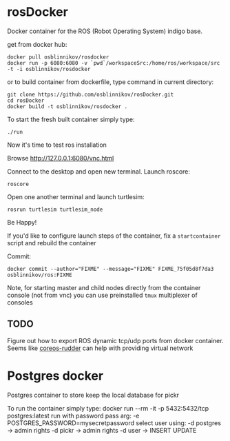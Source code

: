 rosDocker
=========

Docker container for the ROS (Robot Operating System) indigo base.

get from docker hub:

    docker pull osblinnikov/rosdocker
    docker run -p 6080:6080 -v `pwd`/workspaceSrc:/home/ros/workspace/src -t -i osblinnikov/rosdocker

or to build container from dockerfile, type command in current directory:

    git clone https://github.com/osblinnikov/rosDocker.git
    cd rosDocker
    docker build -t osblinnikov/rosdocker .

To start the fresh built container simply type:

    ./run 

Now it's time to test ros installation

Browse http://127.0.0.1:6080/vnc.html

Connect to the desktop and open new terminal. Launch roscore:

    roscore

Open one another terminal and launch turtlesim:

    rosrun turtlesim turtlesim_node

Be Happy!


If you'd like to configure launch steps of the container, fix a `startcontainer`
script and rebuild the container

Commit:

    docker commit --author="FIXME" --message="FIXME" FIXME_75f05d8f7da3 osblinnikov/ros:FIXME

Note, for starting master and child nodes directly from the container console (not from vnc) you can use preinstalled `tmux` multiplexer of consoles

TODO
---

Figure out how to export ROS dynamic tcp/udp ports from docker container. Seems like [coreos-rudder](https://coreos.com/blog/introducing-rudder/) can help with providing virtual network

Postgres docker
=========
Postgres container to store keep the local database for pickr

To run the container simply type:
    docker run --rm -it -p 5432:5432/tcp postgres:latest
run with password pass arg:
    -e POSTGRES_PASSWORD=mysecretpassword
select user using: 
    -d postgres -> admin rights 
    -d pickr    -> admin rights
    -d user     -> INSERT  UPDATE 